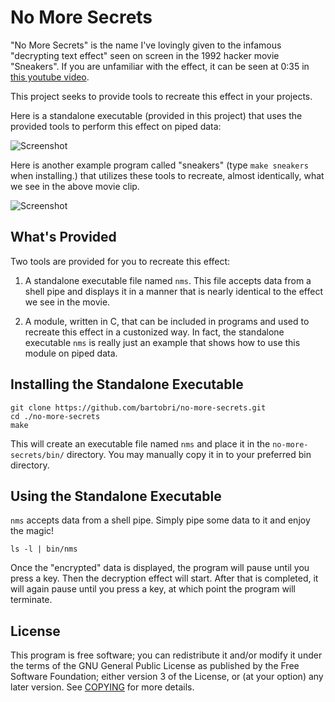 No More Secrets
===============

"No More Secrets" is the name I've lovingly given to the infamous "decrypting text effect" seen on
screen in the 1992 hacker movie "Sneakers". If you are unfamiliar with the effect, it can be seen
at 0:35 in [this youtube video](https://www.youtube.com/watch?v=F5bAa6gFvLs).

This project seeks to provide tools to recreate this effect in your projects.

Here is a standalone executable (provided in this project) that uses the provided tools to perform this
effect on piped data:

![Screenshot](http://i.imgur.com/ezF3xkN.gif)

Here is another example program called "sneakers" (type `make sneakers` when installing.) that
utilizes these tools to recreate, almost identically, what we see in the above movie clip.

![Screenshot](http://www.tackboard.world/no_more_secrets.gif)

What's Provided
---------------

Two tools are provided for you to recreate this effect:

1. A standalone executable file named `nms`. This file accepts data from a shell pipe and displays it in a manner that is nearly identical to the effect we see in the movie.

2. A module, written in C, that can be included in programs and used to recreate this effect in a custonized way. In fact, the standalone executable `nms` is really just an example that shows how to use this module on piped data.

Installing the Standalone Executable
------------------------------------
```
git clone https://github.com/bartobri/no-more-secrets.git
cd ./no-more-secrets
make
```

This will create an executable file named `nms` and place it in the `no-more-secrets/bin/` directory.
You may manually copy it in to your preferred bin directory.

Using the Standalone Executable
-------------------------------

`nms` accepts data from a shell pipe. Simply pipe some data to it and enjoy the magic!
```
ls -l | bin/nms
```
Once the "encrypted" data is displayed, the program will pause until you press a key. Then the
decryption effect will start. After that is completed, it will again pause until
you press a key, at which point the program will terminate.

License
-------

This program is free software; you can redistribute it and/or modify it under the terms of the GNU
General Public License as published by the Free Software Foundation; either version 3 of the License,
or (at your option) any later version.  See [COPYING](COPYING) for more details.
